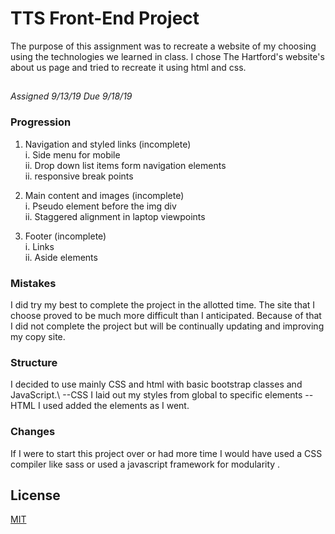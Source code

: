 # TTS Front-End Project 

The purpose of this assignment was to recreate a website of my choosing  using the technologies we learned in class. I chose The Hartford's website's about us page and tried to recreate it using html and css.  


## 
*Assigned 9/13/19 Due 9/18/19*
### Progression
1. Navigation and styled links (incomplete)\
    i. Side menu for mobile\
    ii. Drop down list items form navigation elements\
    ii. responsive break points 
    
2. Main content and images (incomplete)\
    i. Pseudo element before the img div\
    ii. Staggered alignment in laptop viewpoints

3. Footer (incomplete)\
    i. Links\
    ii. Aside elements



### Mistakes

I did try my best to complete the project in the allotted time. The site that I choose proved to be much more difficult than I anticipated. Because of that I did not complete the project but will be continually updating and improving my copy site.

### Structure 
I decided to use mainly CSS and html with basic bootstrap classes and JavaScript.\ 
 --CSS I laid out my styles from global to specific elements
 --HTML I used added the elements as I went.

### Changes
If I were to start this project over or had more time I would have used a CSS compiler like sass or used a javascript framework for modularity .

## License
[MIT](https://choosealicense.com/licenses/mit/)
